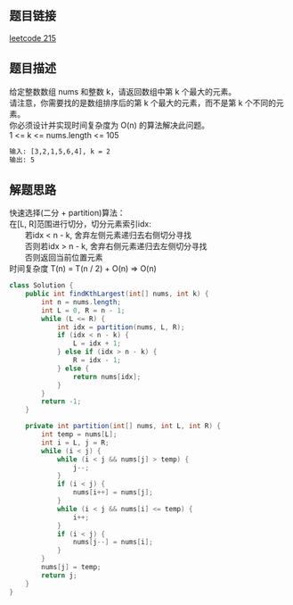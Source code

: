 ## 题目链接

[leetcode 215](https://leetcode.cn/problems/kth-largest-element-in-an-array/)

## 题目描述

给定整数数组 nums 和整数 k，请返回数组中第 k 个最大的元素。  
请注意，你需要找的是数组排序后的第 k 个最大的元素，而不是第 k 个不同的元素。  
你必须设计并实现时间复杂度为 O(n) 的算法解决此问题。  
1 <= k <= nums.length <= 105

```html
输入: [3,2,1,5,6,4], k = 2
输出: 5
```

## 解题思路

快速选择(二分 + partition)算法：  
在[L, R]范围进行切分，切分元素索引idx:  
　　若idx < n - k, 舍弃左侧元素递归去右侧切分寻找  
　　否则若idx > n - k, 舍弃右侧元素递归去左侧切分寻找  
　　否则返回当前位置元素  
时间复杂度 T(n) = T(n / 2) + O(n) => O(n)

```JAVA
class Solution {
    public int findKthLargest(int[] nums, int k) {
        int n = nums.length;
        int L = 0, R = n - 1;
        while (L <= R) {
            int idx = partition(nums, L, R);
            if (idx < n - k) {
                L = idx + 1;
            } else if (idx > n - k) {
                R = idx - 1;
            } else {
                return nums[idx];
            }
        }
        return -1;
    }

    private int partition(int[] nums, int L, int R) {
        int temp = nums[L];
        int i = L, j = R;
        while (i < j) {
            while (i < j && nums[j] > temp) {
                j--;
            }
            if (i < j) {
                nums[i++] = nums[j];
            }
            while (i < j && nums[i] <= temp) {
                i++;
            }
            if (i < j) {
                nums[j--] = nums[i];
            }
        }
        nums[j] = temp;
        return j;
    }
}
```

